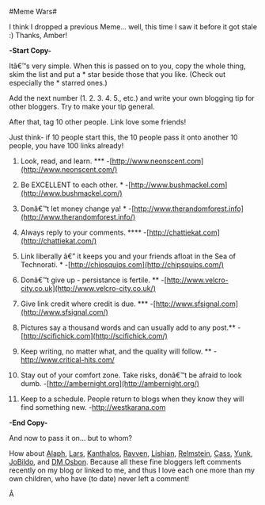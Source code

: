 #Meme Wars#

I think I dropped a previous Meme... well, this time I saw it before it got stale :) Thanks, Amber!

**-Start Copy-**

Itâ€™s very simple. When this is passed on to you, copy the whole thing, skim the list and put a * star beside those that you like. (Check out especially the * starred ones.)

Add the next number (1. 2. 3. 4. 5., etc.) and write your own blogging tip for other bloggers. Try to make your tip general.

After that, tag 10 other people. Link love some friends!

Just think- if 10 people start this, the 10 people pass it onto another 10 people, you have 100 links already!

1. Look, read, and learn. ***
-[http://www.neonscent.com](http://www.neonscent.com/)

2. Be EXCELLENT to each other. *
-[http://www.bushmackel.com](http://www.bushmackel.com/)

3. Donâ€™t let money change ya! *
-[http://www.therandomforest.info](http://www.therandomforest.info/)

4. Always reply to your comments. ****
-[http://chattiekat.com](http://chattiekat.com/)

5. Link liberally â€” it keeps you and your friends afloat in the Sea of Technorati. *
-[http://chipsquips.com](http://chipsquips.com/)

6. Donâ€™t give up - persistance is fertile. **
-[http://www.velcro-city.co.uk](http://www.velcro-city.co.uk/)

7. Give link credit where credit is due. ***
-[http://www.sfsignal.com](http://www.sfsignal.com/)

8. Pictures say a thousand words and can usually add to any post.**
-[http://scifichick.com](http://scifichick.com/)

9. Keep writing, no matter what, and the quality will follow. **
-<http://www.critical-hits.com/>

10. Stay out of your comfort zone. Take risks, donâ€™t be afraid to look dumb.
-[http://ambernight.org](http://ambernight.org/)

11. Keep to a schedule. People return to blogs when they know they will find something new.
-<http://westkarana.com>

**-End Copy-**

And now to pass it on... but to whom?

How about [Alaph](http://alaph.net), [Lars](http://wombatplanet.blogspot.com/), [Kanthalos](http://mmoreinsight.wordpress.com/), [Ravven](http://ravven.wordpress.com/), [Lishian](http://lishian.wordpress.com/), [Relmstein](http://relmstein.blogspot.com/), [Cass](http://cassaendra.blogspot.com/), [Yunk](http://www.plutospage.com/wow/), [JoBildo](http://bildos.blogspot.com/), and [DM Osbon](http://sweetflag.wordpress.com/). Because all these fine bloggers left comments recently on my blog or linked to me, and thus I love each one more than my own children, who have (to date) never left a comment!

Â 
